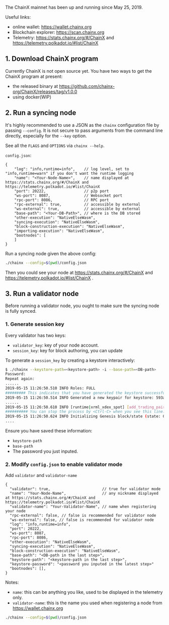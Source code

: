 The ChainX mainnet has been up and running since May 25, 2019.

Useful links:

- online wallet: https://wallet.chainx.org
- Blockchain explorer: https://scan.chainx.org
- Telemetry: https://stats.chainx.org/#/ChainX and https://telemetry.polkadot.io/#list/ChainX

## 1. Download ChainX program

Currently ChainX is not open source yet. You have two ways to get the ChainX program at present:

- the released binary at https://github.com/chainx-org/ChainX/releases/tag/v1.0.0
- using docker(WIP)

## 2. Run a syncing node

It's highly recommended to use a JSON as the `chainx` configuration file by passing `--config`. It is not secure to pass arguments from the command line directly, especially for the `--key` option.

See all the `FLAGS` and `OPTIONS` via `chainx --help`.

`config.json`:

```jsonc
{
    "log": "info,runtime=info",    // log level, set to "info,runtime=warn" if you don't want the runtime logging
    "name": "<Your-Node-Name>",    // name displayed at https://stats.chainx.org/#/ChainX and https://telemetry.polkadot.io/#list/ChainX
    "port": 20222,                 // p2p port
    "ws-port": 8087,               // Websocket port
    "rpc-port": 8086,              // RPC port
    "rpc-external": true,          // accessible by external
    "ws-external": true,           // accessible by external
    "base-path": "<Your-DB-Path>", // where is the DB stored
    "other-execution": "NativeElseWasm",
    "syncing-execution": "NativeElseWasm",
    "block-construction-execution": "NativeElseWasm",
    "importing-execution": "NativeElseWasm",
    "bootnodes": [
    ]
}
```

Run a syncing node given the above config:

```bash
./chainx --config=$(pwd)/config.json
```

Then you could see your node at https://stats.chainx.org/#/ChainX and https://telemetry.polkadot.io/#list/ChainX .

## 3. Run a validator node

Before running a validator node, you ought to make sure the syncing node is fully synced.

### 1. Generate session key

Every validator has two keys:

- `validator_key`: key of your node account.
- `session_key`: key for block authoring, you can update 

To generate a `session_key` by creating a keystore interactively:

```bash
$ ./chainx --keystore-path=<keystore-path> -i --base-path=<DB-path>
Password:
Repeat again:
......
2019-05-15 11:26:50.510 INFO Roles: FULL
######### This indicates that you have generated the keystore successfully.
2019-05-15 11:26:50.514 INFO Generated a new keypair for keystore: 593a11d6d5930ab2e68fa5d07082ba0102fc7740eee38b79b2793d7d34a2442a (5E5hNNEi...)
......
2019-05-15 11:26:50.610 INFO [runtime|xrml_xdex_spot] [add_trading_pair] currency_pair: CurrencyPair: SDOT/PCX, point_precision: 4, tick_precision: 2, price: 100000, online: true
########## You can stop the process by <Ctrl-C> when you see this line.
2019-05-15 11:26:50.624 INFO Initializing Genesis block/state (state: 0x9499…b6c3, header-hash: 0xdb82…e55d)
....
```

Ensure you have saved these information:

- `keystore-path`
- `base-path`
- The password you just inputed.

### 2. Modify `config.json` to enable validator mode

Add `validator` and `validator-name`

```jsonc
{
  "validator": true,                       // true for validator mode
  "name": "Your-Node-Name",                // any nickname displayed at https://stats.chainx.org/#/ChainX and https://telemetry.polkadot.io/#list/ChainX
  "validator-name": "Your-Validator-Name", // name when registering your node
  "rpc-external": false, // false is recommended for validator node
  "ws-external": false, // false is recommended for validator node
  "log": "info,runtime=info",
  "port": 20222,
  "ws-port": 8087,
  "rpc-port": 8086,
  "other-execution": "NativeElseWasm",
  "syncing-execution": "NativeElseWasm",
  "block-construction-execution": "NativeElseWasm",
  "base-path": "<DB-path in the last step>",
  "keystore-path": "<keystore-path in the last step>",
  "keystore-password": "<password you inputed in the latest step>"
  "bootnodes": [],
}
```

Notes:

- `name`: this can be anything you like, used to be displayed in the telemetry only.
- `validator-name`: this is the name you used when registering a node from https://wallet.chainx.org

```bash
./chainx --config=$(pwd)/config.json
```
